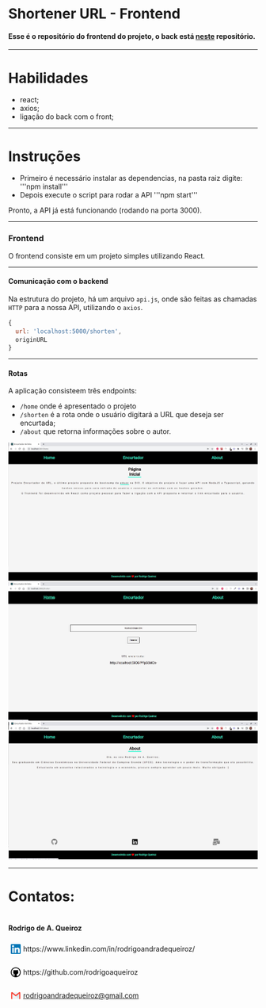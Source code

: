 # Shortener URL - Frontend

#### Esse é o repositório do frontend do projeto, o back está [neste](https://github.com/rodrigoaqueiroz/url-shortener-backend) repositório.

--- 

# Habilidades

  - react;
  - axios;
  - ligação do back com o front;

--- 

# Instruções

 - Primeiro é necessário instalar as dependencias, na pasta raiz digite:
  '''npm install'''
 - Depois execute o script para rodar a API
 '''npm start'''

  Pronto, a API já está funcionando (rodando na porta 3000). 

---

### Frontend

O frontend consiste em um projeto simples utilizando React.

---

#### Comunicação com o backend

Na estrutura do projeto, há um arquivo `api.js`, onde são feitas as chamadas `HTTP` para a nossa API, utilizando o `axios`.

```javascript
{
  url: 'localhost:5000/shorten',
  originURL
}
```
---

#### Rotas

A aplicação consisteem três endpoints:
  - `/home` onde é apresentado o projeto 
  - `/shorten` é a rota onde o usuário digitará a URL que deseja ser encurtada;
  - `/about` que retorna informações sobre o autor.

<img src="./src/public/images/home.jpg" width="800px" >
<img src="./src/public/images/shorten.jpg" width="800px" >
<img src="./src/public/images/about.jpg" width="800px" >

---

# Contatos:

<div style="display: flex; align-items: center; justify-content: space-between;">
  <div>
    <h4> Rodrigo de A. Queiroz </h4>
  <div style="display: flex; align-items: center;">
    <img src="./src/public/images/linkedin-logo.png" alt="linkedin-logo" style="width:20px; padding: 5px"/>  https://www.linkedin.com/in/rodrigoandradequeiroz/
  </div>
  <br/>
  <div style="display: flex;align-items: center;">
    <img src="./src/public/images/github-logo.png" alt="github-logo" style="width:20px; padding: 5px"/> https://github.com/rodrigoaqueiroz
  </div>
  <br/>
  <div style="display: flex;align-items: center;">
    <img src="./src/public/images/email-logo.png" alt="email-logo" style= 'width:20px; padding: 5px'/></img>
    <a href="mailto:rodrigoandradequeiroz@gmail.com">rodrigoandradequeiroz@gmail.com</a>
  </div>
<br/>